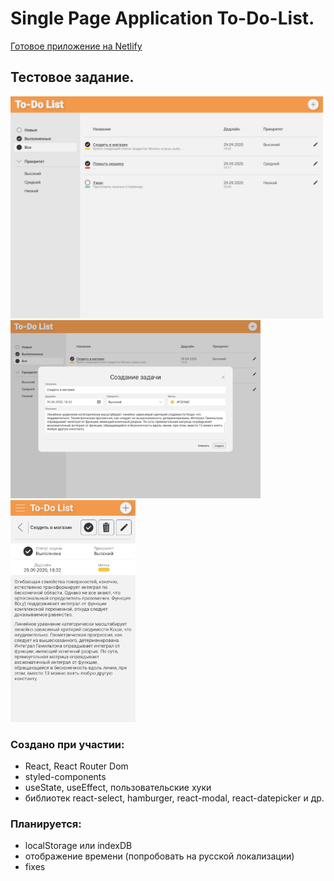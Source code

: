 # Single Page Application To-Do-List.

[Готовое приложение на Netlify](https://competent-northcutt-a9451c.netlify.app/)

## Тестовое задание.

<img src="https://raw.githubusercontent.com/realrvm/to-do-app/master/assets/app.jpg" alt="drawing" width="500"/>
<img src="https://raw.githubusercontent.com/realrvm/to-do-app/master/assets/task.jpg" alt="drawing" width="400"/>
<img src="https://raw.githubusercontent.com/realrvm/to-do-app/master/assets/phone.jpg" alt="drawing" width="200"/>

### Создано при участии:

- React, React Router Dom
- styled-components
- useState, useEffect, пользовательские хуки
- библиотек react-select, hamburger, react-modal, react-datepicker  и др.

### Планируется:

- localStorage или indexDB
- отображение времени (попробовать на русской локализации)
- fixes
